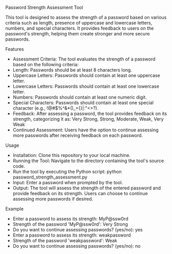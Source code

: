 Password Strength Assessment Tool

This tool is designed to assess the strength of a password based on various criteria such as length, presence of uppercase and lowercase letters, numbers, and special characters. It provides feedback to users on the password's strength, helping them create stronger and more secure passwords.

Features

* Assessment Criteria: The tool evaluates the strength of a password based on the following criteria:
* Length: Passwords should be at least 8 characters long.
* Uppercase Letters: Passwords should contain at least one uppercase letter.
* Lowercase Letters: Passwords should contain at least one lowercase letter.
* Numbers: Passwords should contain at least one numeric digit.
* Special Characters: Passwords should contain at least one special character (e.g., !@#$%^&*()_+{}|:"<>?).
* Feedback: After assessing a password, the tool provides feedback on its strength, categorizing it as: Very Strong, Strong, Moderate, Weak, Very Weak
* Continued Assessment: Users have the option to continue assessing more passwords after receiving feedback on each password.

Usage

* Installation: Clone this repository to your local machine.
* Running the Tool: Navigate to the directory containing the tool's source code.
* Run the tool by executing the Python script: python password_strength_assessment.py
* Input: Enter a password when prompted by the tool.
* Output: The tool will assess the strength of the entered password and provide feedback on its strength. Users can choose to continue assessing more passwords if desired.

Example

* Enter a password to assess its strength: MyP@ssw0rd
* Strength of the password 'MyP@ssw0rd': Very Strong
* Do you want to continue assessing passwords? (yes/no): yes
* Enter a password to assess its strength: weakpassword
* Strength of the password 'weakpassword': Weak
* Do you want to continue assessing passwords? (yes/no): no
